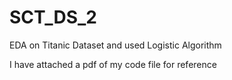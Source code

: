 # SCT_DS_2
EDA on Titanic Dataset and used Logistic Algorithm



I have attached a pdf of my code file for reference

